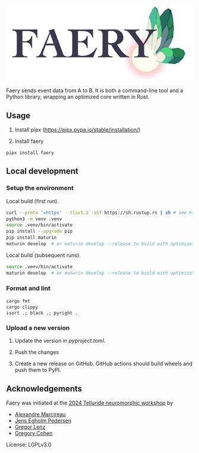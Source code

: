 ![faery logo](faery_logo.png)

Faery sends event data from A to B.
It is both a command-line tool and a Python library, wrapping an optimized core written in Rust.

## Usage

1. Install pipx (https://pipx.pypa.io/stable/installation/)

2. Install faery

```sh
pipx install faery
```

## Local development

### Setup the environment

Local build (first run).

```sh
curl --proto '=https' --tlsv1.2 -sSf https://sh.rustup.rs | sh # see https://rustup.rs
python3 -m venv .venv
source .venv/bin/activate
pip install --upgrade pip
pip install maturin
maturin develop  # or maturin develop --release to build with optimizations
```

Local build (subsequent runs).

```sh
source .venv/bin/activate
maturin develop  # or maturin develop --release to build with optimizations
```

### Format and lint

```
cargo fmt
cargo clippy
isort .; black .; pyright .
```

### Upload a new version

1. Update the version in _pyproject.toml_.

2. Push the changes

3. Create a new release on GitHub. GitHub actions should build wheels and push them to PyPI.

## Acknowledgements

Faery was initiated at the [2024 Telluride neuromorphic workshop](https://sites.google.com/view/telluride-2024/) by

-   [Alexandre Marcireau](https://github.com/amarcireau)
-   [Jens Egholm Pedersen](https://github.com/jegp)
-   [Gregor Lenz](https://github.com/biphasic)
-   [Gregory Cohen](https://github.com/gcohen)

License: LGPLv3.0
